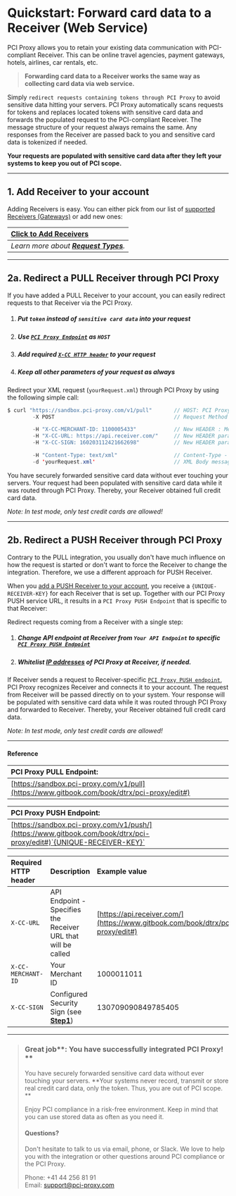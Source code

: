# Quickstart: Forward card data to a Receiver \(Web Service\)

PCI Proxy allows you to retain your existing data communication with PCI-compliant Receiver. This can be online travel agencies, payment gateways, hotels, airlines, car rentals, etc.

> **Forwarding card data to a Receiver works the same way as collecting card data via web service.**

Simply `redirect requests containing tokens through PCI Proxy` to avoid sensitive data hitting your servers. PCI Proxy automatically scans requests for tokens and replaces located tokens with sensitive card data and forwards the populated request to the PCI-compliant Receiver. The message structure of your request always remains the same. Any responses from the Receiver are passed back to you and sensitive card data is tokenized if needed.

**Your requests are populated with sensitive card data after they left your systems to keep you out of PCI scope.**

---

## 1. Add Receiver to your account

Adding Receivers is easy. You can either pick from our list of [supported Receivers \(Gateways\)](/supported_receivers.md) or add new ones:

| [Click to Add Receivers](https://pilot.datatrans.biz/showcase/pci-proxy/add-receiver.html) |
| :--- |
| _Learn more about _[_**Request Types**_](/request-types.md)_._ |

---

## 2a. Redirect a PULL Receiver through PCI Proxy

If you have added a PULL Receiver to your account, you can easily redirect requests to that Receiver via the PCI Proxy.

1. ##### Put `token` instead of `sensitive card data` into your request
2. ##### Use [`PCI Proxy Endpoint`](#reference) as `HOST`
3. ##### Add required [`X-CC HTTP header`](#reference) to your request
4. ##### Keep all other parameters of your request as always

Redirect your XML request \(`yourRequest.xml`\) through PCI Proxy by using the following simple call:

```java
$ curl "https://sandbox.pci-proxy.com/v1/pull"       // HOST: PCI Proxy Endpoint
        -X POST                                      // Request Method POST

        -H "X-CC-MERCHANT-ID: 1100005433"            // New HEADER : Merchant ID you received during Signup
        -H "X-CC-URL: https://api.receiver.com/"     // New HEADER parameter: Receiver API Endpoint
        -H "X-CC-SIGN: 160203112421662698"           // New HEADER parameter: Security Sign you created in Step 1 

        -H "Content-Type: text/xml"                  // Content-Type - We support almost all types
        -d 'yourRequest.xml'                         // XML Body message that is expected by Channel
```

You have securely forwarded sensitive card data without ever touching your servers. Your request had been populated with sensitive card data while it was routed through PCI Proxy. Thereby, your Receiver obtained full credit card data.

_Note: In test mode, only test credit cards are allowed!_

---

## 2b. Redirect a PUSH Receiver through PCI Proxy

Contrary to the PULL integration, you usually don't have much influence on how the request is started or don't want to force the Receiver to change the integration. Therefore, we use a different approach for PUSH Receiver.

When you [add a PUSH Receiver to your account](#1-add-receiver-to-your-account), you receive a `{UNIQUE-RECEIVER-KEY}` for each Receiver that is set up. Together with our PCI Proxy PUSH service URL, it results in a `PCI Proxy PUSH Endpoint` that is specific to that Receiver:

Redirect requests coming from a Receiver with a single step:

1. ##### Change API endpoint at Receiver from `Your API Endpoint` to specific [`PCI Proxy PUSH Endpoint`](#reference)
2. ##### Whitelist [IP addresses](/ip_whitelisting.md) of PCI Proxy at Receiver, if needed.

If Receiver sends a request to Receiver-specific [`PCI Proxy PUSH endpoint`](#reference), PCI Proxy recognizes Receiver and connects it to your account. The request from Receiver will be passed directly on to your system. Your response will be populated with sensitive card data while it was routed through PCI Proxy and forwarded to Receiver. Thereby, your Receiver obtained full credit card data.

_Note: In test mode, only test credit cards are allowed!_

---

#### Reference

| **PCI Proxy PULL Endpoint:** |
| :--- |
| [https://sandbox.pci-proxy.com/v1/pull](https://www.gitbook.com/book/dtrx/pci-proxy/edit#) |

| **PCI Proxy PUSH Endpoint:** |
| :--- |
| [https://sandbox.pci-proxy.com/v1/push/](https://www.gitbook.com/book/dtrx/pci-proxy/edit#)`{UNIQUE-RECEIVER-KEY}` |

| Required HTTP header | Description | Example value |
| :--- | :--- | :--- |
| `X-CC-URL` | API Endpoint - Specifies the Receiver URL that will be called | [https://api.receiver.com/](https://www.gitbook.com/book/dtrx/pci-proxy/edit#) |
| `X-CC-MERCHANT-ID` | Your Merchant ID | 1000011011 |
| `X-CC-SIGN` | Configured Security Sign \(see [**Step1**](/step-1-signup-and-setup.md)\) | 130709090849785405 |

---

> ### Great job**: You have successfully integrated PCI Proxy! **
>
> You have securely forwarded sensitive card data without ever touching your servers. **Your systems never record, transmit or store real credit card data, only the token. Thus, you are out of PCI scope. **
>
> Enjoy PCI compliance in a risk-free environment. Keep in mind that you can use stored data as often as you need it.
>
> #### Questions?
>
> Don't hesitate to talk to us via email, phone, or Slack. We love to help you with the integration or other questions around PCI compliance or the PCI Proxy.
>
> Phone: +41 44 256 81 91  
> Email: [support@pci-proxy.com](/mailto:support@pci-proxy.com)



